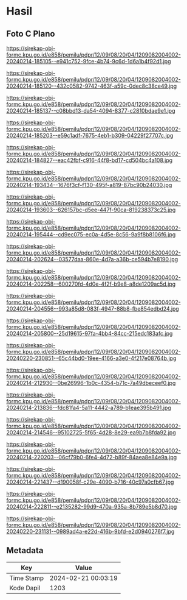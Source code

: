 # Hasil

## Foto C Plano

https://sirekap-obj-formc.kpu.go.id/e858/pemilu/pdpr/12/09/08/20/04/1209082004002-20240214-185105--e941c752-9fce-4b74-9c6d-1d6a1b4f92d1.jpg

https://sirekap-obj-formc.kpu.go.id/e858/pemilu/pdpr/12/09/08/20/04/1209082004002-20240214-185120--432c0582-9742-463f-a59c-0dec8c38ce49.jpg

https://sirekap-obj-formc.kpu.go.id/e858/pemilu/pdpr/12/09/08/20/04/1209082004002-20240214-185137--c08bbd13-da54-4094-8377-c2810bdae9e1.jpg

https://sirekap-obj-formc.kpu.go.id/e858/pemilu/pdpr/12/09/08/20/04/1209082004002-20240214-185203--e59c1adf-7675-4eb1-b309-04229f27707c.jpg

https://sirekap-obj-formc.kpu.go.id/e858/pemilu/pdpr/12/09/08/20/04/1209082004002-20240214-184827--eac42fbf-c916-44f8-bd17-cd504bc4a108.jpg

https://sirekap-obj-formc.kpu.go.id/e858/pemilu/pdpr/12/09/08/20/04/1209082004002-20240214-193434--1676f3cf-f130-495f-a819-87bc90b24030.jpg

https://sirekap-obj-formc.kpu.go.id/e858/pemilu/pdpr/12/09/08/20/04/1209082004002-20240214-193603--626157bc-d5ee-447f-90ca-819238373c25.jpg

https://sirekap-obj-formc.kpu.go.id/e858/pemilu/pdpr/12/09/08/20/04/1209082004002-20240214-195444--cd9ec075-ec0a-4d5e-8c56-9a9f8b8106f6.jpg

https://sirekap-obj-formc.kpu.go.id/e858/pemilu/pdpr/12/09/08/20/04/1209082004002-20240214-202624--03577daa-860e-4d7a-a36b-ce594b7e8190.jpg

https://sirekap-obj-formc.kpu.go.id/e858/pemilu/pdpr/12/09/08/20/04/1209082004002-20240214-202258--600270fd-4d0e-4f2f-b9e8-a8de1209ac5d.jpg

https://sirekap-obj-formc.kpu.go.id/e858/pemilu/pdpr/12/09/08/20/04/1209082004002-20240214-204556--993a85d8-083f-4947-88b8-fbe854edbd24.jpg

https://sirekap-obj-formc.kpu.go.id/e858/pemilu/pdpr/12/09/08/20/04/1209082004002-20240214-205800--25d19615-97fa-4bb4-84cc-215edc183afc.jpg

https://sirekap-obj-formc.kpu.go.id/e858/pemilu/pdpr/12/09/08/20/04/1209082004002-20240220-230851--65c44bd0-19ee-4166-a3e0-4f217e08764b.jpg

https://sirekap-obj-formc.kpu.go.id/e858/pemilu/pdpr/12/09/08/20/04/1209082004002-20240214-212930--0be26996-1b0c-4354-b71c-7a49dbeceef0.jpg

https://sirekap-obj-formc.kpu.go.id/e858/pemilu/pdpr/12/09/08/20/04/1209082004002-20240214-213836--fdc81fa4-5a11-4442-a789-b1eae395b491.jpg

https://sirekap-obj-formc.kpu.go.id/e858/pemilu/pdpr/12/09/08/20/04/1209082004002-20240214-214546--95102725-5f65-4d28-8e29-ea9b7b8fda92.jpg

https://sirekap-obj-formc.kpu.go.id/e858/pemilu/pdpr/12/09/08/20/04/1209082004002-20240214-220203--06cf79b0-6fe4-4d72-b89f-84aea8e84e9a.jpg

https://sirekap-obj-formc.kpu.go.id/e858/pemilu/pdpr/12/09/08/20/04/1209082004002-20240214-221437--d190058f-c29e-4090-b716-40c97a0cfb67.jpg

https://sirekap-obj-formc.kpu.go.id/e858/pemilu/pdpr/12/09/08/20/04/1209082004002-20240214-222811--e2135282-99d9-470a-935a-8b789e5b8d70.jpg

https://sirekap-obj-formc.kpu.go.id/e858/pemilu/pdpr/12/09/08/20/04/1209082004002-20240220-231131--0989ad4a-e22d-416b-9bfd-e2d0940276f7.jpg


## Metadata

| Key        | Value               |
| ---------- | ------------------- |
| Time Stamp | 2024-02-21 00:03:19 |
| Kode Dapil | 1203                |



